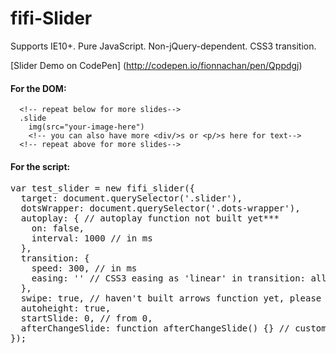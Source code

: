 # fifi-Slider
Supports IE10+. Pure JavaScript. Non-jQuery-dependent. CSS3 transition.

[Slider Demo on CodePen] (http://codepen.io/fionnachan/pen/Qppdgj)

#### For the DOM:
```.slider
  <!-- repeat below for more slides-->
  .slide
    img(src="your-image-here")
    <!-- you can also have more <div/>s or <p/>s here for text--> 
  <!-- repeat above for more slides-->
```

#### For the script:

<pre>var test_slider = new fifi_slider({
  target: document.querySelector('.slider'),
  dotsWrapper: document.querySelector('.dots-wrapper'),
  autoplay: { // autoplay function not built yet***
    on: false,
    interval: 1000 // in ms
  },
  transition: {
    speed: 300, // in ms
    easing: '' // CSS3 easing as 'linear' in transition: all 0.6s linear;
  },
  swipe: true, // haven't built arrows function yet, please don't turn it off before arrows are built
  autoheight: true,
  startSlide: 0, // from 0,
  afterChangeSlide: function afterChangeSlide() {} // customized callback after changing the slide
});</pre>
